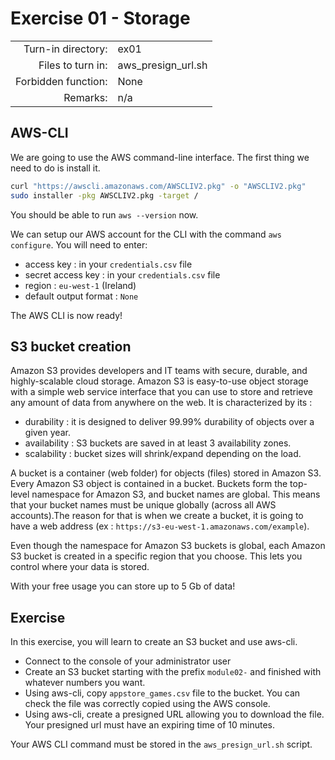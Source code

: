 # Exercise 01 - Storage

|                         |                    |
| -----------------------:| ------------------ |
|   Turn-in directory:    |  ex01              |
|   Files to turn in:     |  aws_presign_url.sh |
|   Forbidden function:   |  None              |
|   Remarks:              |  n/a               |


## AWS-CLI

We are going to use the AWS command-line interface. The first thing we need to do is install it.

```bash
curl "https://awscli.amazonaws.com/AWSCLIV2.pkg" -o "AWSCLIV2.pkg"
sudo installer -pkg AWSCLIV2.pkg -target /
```

You should be able to run `aws --version` now.

We can setup our AWS account for the CLI with the command `aws configure`. You will need to enter:

- access key : in your `credentials.csv` file
- secret access key : in your `credentials.csv` file
- region : `eu-west-1` (Ireland)
- default output format : `None`

The AWS CLI is now ready!

## S3 bucket creation

Amazon S3 provides developers and IT teams with secure, durable, and highly-scalable cloud storage. Amazon S3 is easy-to-use object storage with a simple web service interface that you can use to store and retrieve any amount of data from anywhere on the web. It is characterized by its :

- durability : it is designed to deliver 99.99% durability of objects over a given year.
- availability : S3 buckets are saved in at least 3 availability zones.
- scalability : bucket sizes will shrink/expand depending on the load.

A bucket is a container (web folder) for objects (files) stored in Amazon S3. Every Amazon S3 object is contained in a bucket. Buckets form the top-level namespace for Amazon S3, and bucket names are global. This means that your bucket names must be unique globally (across all AWS accounts).The reason for that is when we create a bucket, it is going to have a web address (ex : `https://s3-eu-west-1.amazonaws.com/example`).

Even though the namespace for Amazon S3 buckets is global, each Amazon S3 bucket is created in a specific region that you choose. This lets you control where your data is stored.

With your free usage you can store up to 5 Gb of data!

## Exercise

In this exercise, you will learn to create an S3 bucket and use aws-cli.

- Connect to the console of your administrator user
- Create an S3 bucket starting with the prefix `module02-` and finished with whatever numbers you want.
- Using aws-cli, copy `appstore_games.csv` file to the bucket. You can check the file was correctly copied using the AWS console.
- Using aws-cli, create a presigned URL allowing you to download the file. Your presigned url must have an expiring time of 10 minutes. 

Your AWS CLI command must be stored in the `aws_presign_url.sh` script.
